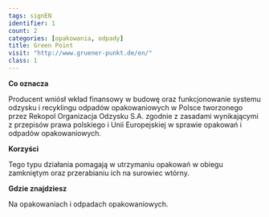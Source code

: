 ```yaml
---
tags: signEN
identifier: 1
count: 2
categories: [opakowania, odpady]
title: Green Point
visit: "http://www.gruener-punkt.de/en/"
class: 1
---
```

**Co oznacza**

Producent wniósł wkład finansowy w budowę oraz funkcjonowanie systemu odzysku i recyklingu odpadów opakowaniowych w Polsce tworzonego przez Rekopol Organizacja Odzysku S.A. zgodnie z zasadami wynikającymi z przepisów prawa polskiego i Unii Europejskiej w sprawie opakowań i odpadów opakowaniowych.

**Korzyści**

Tego typu działania pomagają w utrzymaniu opakowań w obiegu zamkniętym oraz przerabianiu ich na surowiec wtórny.

**Gdzie znajdziesz**

Na opakowaniach i odpadach opakowaniowych.